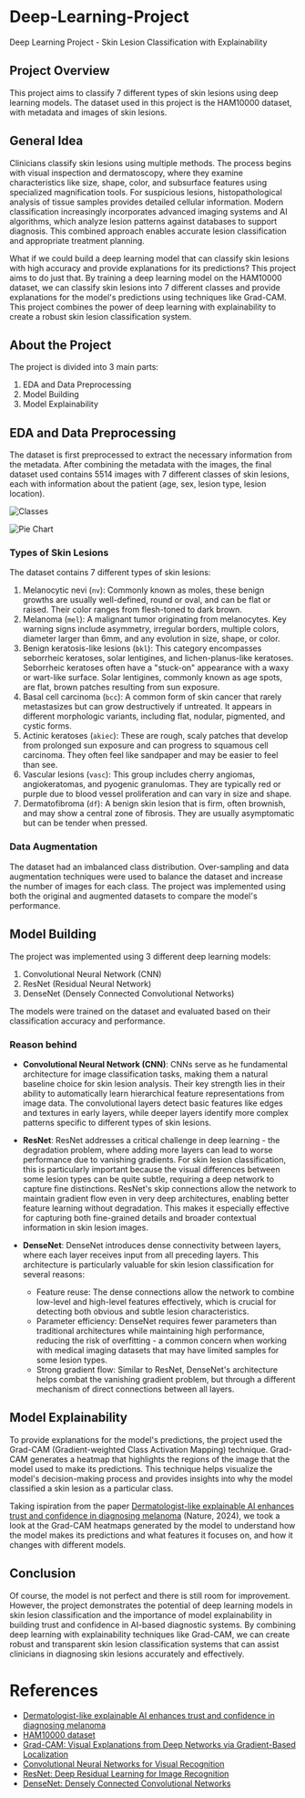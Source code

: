 # Deep-Learning-Project
Deep Learning Project - Skin Lesion Classification with Explainability

## Project Overview
This project aims to classify 7 different types of skin lesions using deep learning models. The dataset used in this project is the HAM10000 dataset, with metadata and images of skin lesions.

## General Idea
Clinicians classify skin lesions using multiple methods. The process begins with visual inspection and dermatoscopy, where they examine characteristics like size, shape, color, and subsurface features using specialized magnification tools. For suspicious lesions, histopathological analysis of tissue samples provides detailed cellular information. Modern classification increasingly incorporates advanced imaging systems and AI algorithms, which analyze lesion patterns against databases to support diagnosis. This combined approach enables accurate lesion classification and appropriate treatment planning.

What if we could build a deep learning model that can classify skin lesions with high accuracy and provide explanations for its predictions? This project aims to do just that. By training a deep learning model on the HAM10000 dataset, we can classify skin lesions into 7 different classes and provide explanations for the model's predictions using techniques like Grad-CAM. This project combines the power of deep learning with explainability to create a robust skin lesion classification system.

## About the Project
The project is divided into 3 main parts:
1. EDA and Data Preprocessing
2. Model Building
3. Model Explainability

## EDA and Data Preprocessing
The dataset is first preprocessed to extract the necessary information from the metadata. After combining the metadata with the images, the final dataset used contains 5514 images with 7 different classes of skin lesions, each with information about the patient (age, sex, lesion type, lesion location). 

![Classes](images/class.png)

![Pie Chart](images/pie.png)

### Types of Skin Lesions
The dataset contains 7 different types of skin lesions:
1. Melanocytic nevi (`nv`): Commonly known as moles, these benign growths are usually well-defined, round or oval, and can be flat or raised. Their color ranges from flesh-toned to dark brown.
2. Melanoma (`mel`): A malignant tumor originating from melanocytes. Key warning signs include asymmetry, irregular borders, multiple colors, diameter larger than 6mm, and any evolution in size, shape, or color.
3. Benign keratosis-like lesions (`bkl`): This category encompasses seborrheic keratoses, solar lentigines, and lichen-planus-like keratoses. Seborrheic keratoses often have a "stuck-on" appearance with a waxy or wart-like surface. Solar lentigines, commonly known as age spots, are flat, brown patches resulting from sun exposure.
4. Basal cell carcinoma (`bcc`): A common form of skin cancer that rarely metastasizes but can grow destructively if untreated. It appears in different morphologic variants, including flat, nodular, pigmented, and cystic forms.
5. Actinic keratoses (`akiec`): These are rough, scaly patches that develop from prolonged sun exposure and can progress to squamous cell carcinoma. They often feel like sandpaper and may be easier to feel than see.
6. Vascular lesions (`vasc`): This group includes cherry angiomas, angiokeratomas, and pyogenic granulomas. They are typically red or purple due to blood vessel proliferation and can vary in size and shape.
7. Dermatofibroma (`df`): A benign skin lesion that is firm, often brownish, and may show a central zone of fibrosis. They are usually asymptomatic but can be tender when pressed.


### Data Augmentation
The dataset had an imbalanced class distribution. Over-sampling and data augmentation techniques were used to balance the dataset and increase the number of images for each class. The project was implemented using both the original and augmented datasets to compare the model's performance.

## Model Building
The project was implemented using 3 different deep learning models:
1. Convolutional Neural Network (CNN)
2. ResNet (Residual Neural Network)
3. DenseNet (Densely Connected Convolutional Networks)

The models were trained on the dataset and evaluated based on their classification accuracy and performance.

### Reason behind
* **Convolutional Neural Network (CNN)**: CNNs serve as he fundamental architecture for image classification tasks, making them a natural baseline choice for skin lesion analysis. Their key strength lies in their ability to automatically learn hierarchical feature representations from image data. The convolutional layers detect basic features like edges and textures in early layers, while deeper layers identify more complex patterns specific to different types of skin lesions. 

* **ResNet**: ResNet addresses a critical challenge in deep learning - the degradation problem, where adding more layers can lead to worse performance due to vanishing gradients. For skin lesion classification, this is particularly important because the visual differences between some lesion types can be quite subtle, requiring a deep network to capture fine distinctions. ResNet's skip connections allow the network to maintain gradient flow even in very deep architectures, enabling better feature learning without degradation. This makes it especially effective for capturing both fine-grained details and broader contextual information in skin lesion images.

* **DenseNet**: DenseNet introduces dense connectivity between layers, where each layer receives input from all preceding layers. This architecture is particularly valuable for skin lesion classification for several reasons:

    * Feature reuse: The dense connections allow the network to combine low-level and high-level features effectively, which is crucial for detecting both obvious and subtle lesion characteristics.
    * Parameter efficiency: DenseNet requires fewer parameters than traditional architectures while maintaining high performance, reducing the risk of overfitting - a common concern when working with medical imaging datasets that may have limited samples for some lesion types.
    * Strong gradient flow: Similar to ResNet, DenseNet's architecture helps combat the vanishing gradient problem, but through a different mechanism of direct connections between all layers.



## Model Explainability
To provide explanations for the model's predictions, the project used the Grad-CAM (Gradient-weighted Class Activation Mapping) technique. Grad-CAM generates a heatmap that highlights the regions of the image that the model used to make its predictions. This technique helps visualize the model's decision-making process and provides insights into why the model classified a skin lesion as a particular class. 

Taking ispiration from the paper [Dermatologist-like explainable AI enhances trust and confidence in diagnosing melanoma](https://www.nature.com/articles/s41467-023-43095-4) (Nature, 2024), we took a look at the Grad-CAM heatmaps generated by the model to understand how the model makes its predictions and what features it focuses on, and how it changes with different models. 

## Conclusion
Of course, the model is not perfect and there is still room for improvement. However, the project demonstrates the potential of deep learning models in skin lesion classification and the importance of model explainability in building trust and confidence in AI-based diagnostic systems. By combining deep learning with explainability techniques like Grad-CAM, we can create robust and transparent skin lesion classification systems that can assist clinicians in diagnosing skin lesions accurately and effectively. 

# References
- [Dermatologist-like explainable AI enhances trust and confidence in diagnosing melanoma](https://www.nature.com/articles/s41467-023-43095-4)
- [HAM10000 dataset](https://dataverse.harvard.edu/dataset.xhtml?persistentId=doi:10.7910/DVN/DBW86T)
- [Grad-CAM: Visual Explanations from Deep Networks via Gradient-Based Localization](https://ieeexplore.ieee.org/document/8237336)
- [Convolutional Neural Networks for Visual Recognition](https://cs231n.github.io/convolutional-networks/)
- [ResNet: Deep Residual Learning for Image Recognition](https://arxiv.org/abs/1512.03385)
- [DenseNet: Densely Connected Convolutional Networks](https://arxiv.org/abs/1608.06993)

